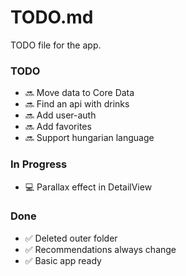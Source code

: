 # TODO.md

TODO file for the app.

### TODO

- :soon: Move data to Core Data 
- :soon: Find an api with drinks  
- :soon: Add user-auth 
- :soon: Add favorites  
- :soon: Support hungarian language  

### In Progress

- :computer: Parallax effect in DetailView 

### Done

- :white_check_mark: Deleted outer folder 
- :white_check_mark: Recommendations always change
- :white_check_mark: Basic app ready
